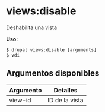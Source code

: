 # views:disable
Deshabilita una vista

**Uso:**
```
$ drupal views:disable [arguments]
$ vdi  
```

## Argumentos disponibles
Argumento | Detalles
---------|-------------
view-id | ID de la vista
